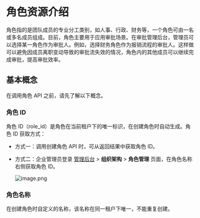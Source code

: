 # 角色资源介绍

角色指的是团队成员的专业分工类别，如人事、行政、财务等，一个角色可由一名或多名成员组成。目前，角色主要用于应用审批场景。在审批管理后台，管理员可以选择某一角色作为审批人。例如，选择财务角色作为报销流程的审批人。这样做可以避免因成员离职变动导致的审批流失效的情况，角色内的其他成员可以继续完成审批，提高审批效率。

## 基本概念

在调用角色 API 之前，请先了解以下概念。

### 角色 ID

角色 ID（role_id）是角色在当前租户下的唯一标识，在创建角色时自动生成。角色 ID 获取方式：

- 方式一：调用创建角色 API 时，可从返回结果中获取角色 ID。
- 方式二：企业管理员登录 [管理后台](https://feishu.cn/admin) > **组织架构** > **角色管理** 页面，在角色名称右侧获取角色 ID。

	![image.png](//sf3-cn.feishucdn.com/obj/open-platform-opendoc/b04fb6ff67d2a1f2acdc5421fa3a4a28_IDZpdx5t4Y.png?height=736&lazyload=true&maxWidth=600&width=2398)

### 角色名称

在创建角色时自定义的名称，该名称在同一租户下唯一，不能重复创建。